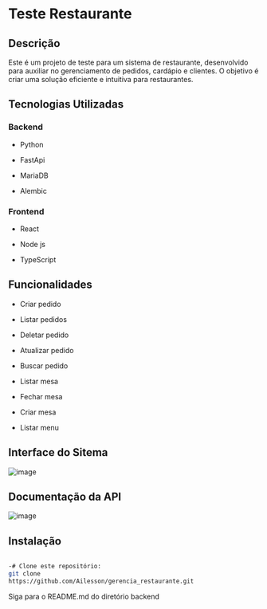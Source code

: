 # Teste Restaurante

## Descrição

Este é um projeto de teste para um sistema de restaurante, desenvolvido para auxiliar no gerenciamento de pedidos, cardápio e clientes. O objetivo é criar uma solução eficiente e intuitiva para restaurantes.

## Tecnologias Utilizadas

### Backend

* Python

* FastApi 

* MariaDB

* Alembic

### Frontend

* React

* Node js

* TypeScript

## Funcionalidades

* Criar pedido

* Listar pedidos
  
* Deletar pedido
  
* Atualizar pedido
  
* Buscar pedido
  
* Listar mesa
  
* Fechar mesa
  
* Criar mesa
  
* Listar menu

## Interface do Sitema

![image](https://github.com/user-attachments/assets/04aaba4e-3ae6-4dbd-aef1-9991fc739bf5)

## Documentação da API

![image](https://github.com/user-attachments/assets/3f24592a-7f2a-491c-892b-465bb30d3e99)

## Instalação 

```bash

-# Clone este repositório:
git clone
https://github.com/Ailesson/gerencia_restaurante.git


```

Siga para o README.md do diretório backend
